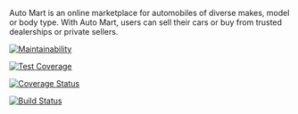 Auto Mart is an online marketplace for automobiles of diverse makes, model or body type. With
Auto Mart, users can sell their cars or buy from trusted dealerships or private sellers.

[![Maintainability](https://api.codeclimate.com/v1/badges/364872e4cd924658e574/maintainability)](https://codeclimate.com/github/kriswonder/automart2/maintainability)

[![Test Coverage](https://api.codeclimate.com/v1/badges/364872e4cd924658e574/test_coverage)](https://codeclimate.com/github/kriswonder/automart2/test_coverage)

[![Coverage Status](https://coveralls.io/repos/github/kriswonder/automart2/badge.svg?branch=develop)](https://coveralls.io/github/kriswonder/automart2?branch=develop)

[![Build Status](https://travis-ci.org/kriswonder/automart2.svg?branch=develop)](https://travis-ci.org/kriswonder/automart2)


